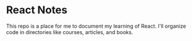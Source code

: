# React Notes

This repo is a place for me to document my learning of React. I'll organize code in directories like courses, articles, and books.
